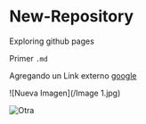 # New-Repository
Exploring github pages

Primer `.md`


Agregando un Link externo [google](https://www.google.com/)

![Nueva Imagen](/Image 1.jpg)

![Otra](https://upload.wikimedia.org/wikipedia/commons/f/fc/Flag_of_Mexico.svg)
